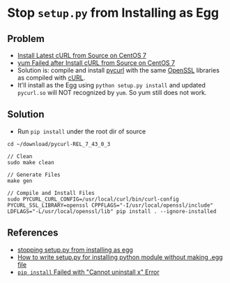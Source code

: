 # Stop `setup.py` from Installing as Egg

## Problem
* [Install Latest cURL from Source on CentOS 7](https://github.com/northbright/Notes/blob/master/curl/install-latest-curl-from-source-on-centos-7.md)
* [yum Failed after Install cURL from Source on CentOS 7](https://github.com/northbright/Notes/blob/master/Linux/CentOS/yum/yum-failed-after-install-curl-from-source-on-centos-7.md)
* Solution is: compile and install [pycurl](https://github.com/pycurl/pycurl) with the same [OpenSSL](https://www.openssl.org/) libraries as compiled with [cURL](https://github.com/curl/curl/).
* It'll install as the Egg using `python setup.py install` and updated `pycurl.so` will NOT recognized by `yum`. So yum still does not work.

## Solution
* Run `pip install` under the root dir of source

```
cd ~/download/pycurl-REL_7_43_0_3

// Clean
sudo make clean

// Generate Files
make gen

// Compile and Install Files
sudo PYCURL_CURL_CONFIG=/usr/local/curl/bin/curl-config PYCURL_SSL_LIBRARY=openssl CPPFLAGS="-I/usr/local/openssl/include" LDFLAGS="-L/usr/local/openssl/lib" pip install . --ignore-installed
```

## References
* [stopping setup.py from installing as egg](https://stackoverflow.com/questions/6301003/stopping-setup-py-from-installing-as-egg/33791008#33791008)
* [How to write setup.py for installing python module without making .egg file](https://stackoverflow.com/questions/28827933/how-to-write-setup-py-for-installing-python-module-without-making-egg-file)
* [`pip install` Failed with "Cannot uninstall x" Error](pip-install-failed-with-cannot-uninstall-x-error.md)

